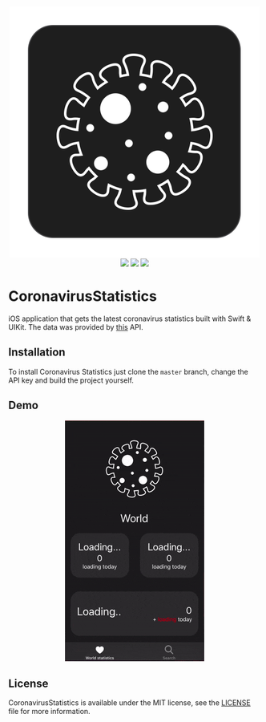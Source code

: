 <p align="center">  
<img src = "Assets/Logo.png" /><br>
  <img src = "https://img.shields.io/badge/platform-iOS%2013%2B-lightgrey"/>
  <img src = "https://img.shields.io/badge/swift-5.0-orange.svg" />
  <img src = "https://img.shields.io/badge/license-MIT-blue.svg" />
</p>

# CoronavirusStatistics
iOS application that gets the latest coronavirus statistics built with Swift & UIKit.
The data was provided by [this](https://rapidapi.com/api-sports/api/covid-193) API.

## Installation
To install Coronavirus Statistics just clone the `master` branch, change the API key and build the project yourself.

## Demo
<p align="center">  
<img src = "Assets/Demo.gif" /><br>
</p>

## License
CoronavirusStatistics is available under the MIT license, see the [LICENSE](LICENSE) file for more information.
